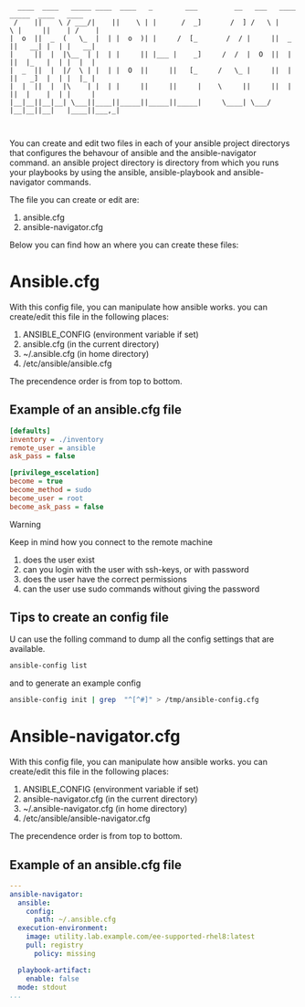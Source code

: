 ```

  ____  ____   _____ ____  ____   _        ___         __   ___   ____   _____  ____   ____ 
 /    ||    \ / ___/|    ||    \ | |      /  _]       /  ] /   \ |    \ |     ||    | /    |
|  o  ||  _  (   \_  |  | |  o  )| |     /  [_       /  / |     ||  _  ||   __| |  | |   __|
|     ||  |  |\__  | |  | |     || |___ |    _]     /  /  |  O  ||  |  ||  |_   |  | |  |  |
|  _  ||  |  |/  \ | |  | |  O  ||     ||   [_     /   \_ |     ||  |  ||   _]  |  | |  |_ |
|  |  ||  |  |\    | |  | |     ||     ||     |    \     ||     ||  |  ||  |    |  | |     |
|__|__||__|__| \___||____||_____||_____||_____|     \____| \___/ |__|__||__|   |____||___,_|
                                                                                            


```

You can create and edit two files in each of your ansible project directorys that configures the behavour of ansible and the ansible-navigator command. an ansible project directory is directory from which you runs your playbooks by using the ansible, ansible-playbook and ansible-navigator commands.

The file you can create or edit are:

1. ansible.cfg
2. ansible-navigator.cfg

Below you can find how an where you can create these files:

# Ansible.cfg
With this config file, you can manipulate how ansible works. you can create/edit this file in the following places:
1. ANSIBLE_CONFIG (environment variable if set)
2. ansible.cfg (in the current directory)
3. ~/.ansible.cfg (in home directory)
4. /etc/ansible/ansible.cfg

The precendence order is from top to bottom.

## Example of an ansible.cfg file

```INI
[defaults]
inventory = ./inventory
remote_user = ansible
ask_pass = false

[privilege_escelation]
become = true
become_method = sudo
become_user = root
become_ask_pass = false
```


>[!WARNING]
>Keep in mind how you connect to the remote machine
>1. does the user exist
>2. can you login with the user with ssh-keys, or with password
>3. does the user have the correct permissions
>4. can the user use sudo commands without giving the password


## Tips to create an config file
U can use the folling command to dump all the config settings that are available.

```bash
ansible-config list
```

and to generate an example config 
```bash
ansible-config init | grep  "^[^#]" > /tmp/ansible-config.cfg
```





# Ansible-navigator.cfg
With this config file, you can manipulate how ansible works. you can create/edit this file in the following places:
1. ANSIBLE_CONFIG (environment variable if set)
2. ansible-navigator.cfg (in the current directory)
3. ~/.ansible-navigator.cfg (in home directory)
4. /etc/ansible/ansible-navigator.cfg

The precendence order is from top to bottom.

## Example of an ansible.cfg file
```yaml
---
ansible-navigator:
  ansible:
    config:
      path: ~/.ansible.cfg
  execution-environment:
    image: utility.lab.example.com/ee-supported-rhel8:latest
    pull: registry
      policy: missing

  playbook-artifact:
    enable: false
  mode: stdout
...
```
